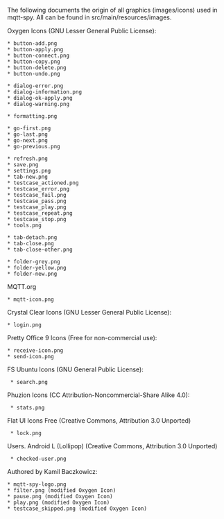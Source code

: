 The following documents the origin of all graphics (images/icons) used in mqtt-spy. All can be found in src/main/resources/images.

Oxygen Icons (GNU Lesser General Public License):

    * button-add.png
    * button-apply.png
    * button-connect.png
    * button-copy.png
    * button-delete.png
    * button-undo.png
    
    * dialog-error.png
    * dialog-information.png  
    * dialog-ok-apply.png
    * dialog-warning.png
    
    * formatting.png
    
    * go-first.png
    * go-last.png
    * go-next.png
    * go-previous.png
    
    * refresh.png
    * save.png
    * settings.png
    * tab-new.png
    * testcase_actioned.png
    * testcase_error.png
    * testcase_fail.png
    * testcase_pass.png
    * testcase_play.png
    * testcase_repeat.png
    * testcase_stop.png
    * tools.png
    
    * tab-detach.png
    * tab-close.png
    * tab-close-other.png
    
    * folder-grey.png
    * folder-yellow.png
    * folder-new.png
    
MQTT.org

	* mqtt-icon.png
	
Crystal Clear Icons (GNU Lesser General Public License):

    * login.png
    
Pretty Office 9 Icons (Free for non-commercial use):

    * receive-icon.png
    * send-icon.png
     
FS Ubuntu Icons (GNU General Public License):

	 * search.png

Phuzion Icons (CC Attribution-Noncommercial-Share Alike 4.0):

	 * stats.png
 	 
Flat UI Icons Free (Creative Commons, Attribution 3.0 Unported)

	 * lock.png

Users. Android L (Lollipop) (Creative Commons, Attribution 3.0 Unported)

     * checked-user.png
     
Authored by Kamil Baczkowicz:

    * mqtt-spy-logo.png
    * filter.png (modified Oxygen Icon)
    * pause.png (modified Oxygen Icon)
    * play.png (modified Oxygen Icon)  
    * testcase_skipped.png (modified Oxygen Icon)
